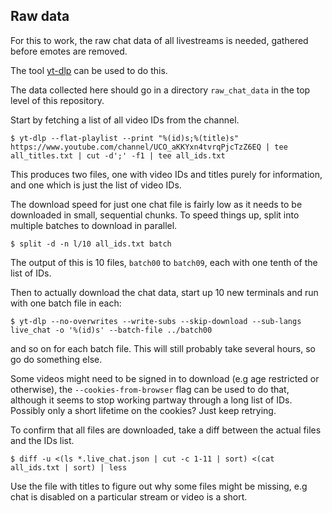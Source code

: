 ## Raw data

For this to work, the raw chat data of all livestreams is needed,
gathered before emotes are removed.

The tool [yt-dlp](https://github.com/yt-dlp/yt-dlp) can be used
to do this.

The data collected here should go in a directory `raw_chat_data`
in the top level of this repository.

Start by fetching a list of all video IDs from the channel.

```
$ yt-dlp --flat-playlist --print "%(id)s;%(title)s" https://www.youtube.com/channel/UCO_aKKYxn4tvrqPjcTzZ6EQ | tee all_titles.txt | cut -d';' -f1 | tee all_ids.txt
```

This produces two files, one with video IDs and titles purely
for information, and one which is just the list of video IDs.

The download speed for just one chat file is fairly low as it
needs to be downloaded in small, sequential chunks. To speed
things up, split into multiple batches to download in parallel.

```
$ split -d -n l/10 all_ids.txt batch
```

The output of this is 10 files, `batch00` to `batch09`,
each with one tenth of the list of IDs.

Then to actually download the chat data, start up 10 new terminals
and run with one batch file in each:

```
$ yt-dlp --no-overwrites --write-subs --skip-download --sub-langs live_chat -o '%(id)s' --batch-file ../batch00
```

and so on for each batch file. This will still probably
take several hours, so go do something else.

Some videos might need to be signed in to download (e.g age
restricted or otherwise), the `--cookies-from-browser` flag
can be used to do that, although it seems to stop working
partway through a long list of IDs. Possibly only a short
lifetime on the cookies? Just keep retrying.

To confirm that all files are downloaded, take a diff between
the actual files and the IDs list.

```
$ diff -u <(ls *.live_chat.json | cut -c 1-11 | sort) <(cat all_ids.txt | sort) | less
```

Use the file with titles to figure out why some files might be
missing, e.g chat is disabled on a particular stream or video
is a short.

